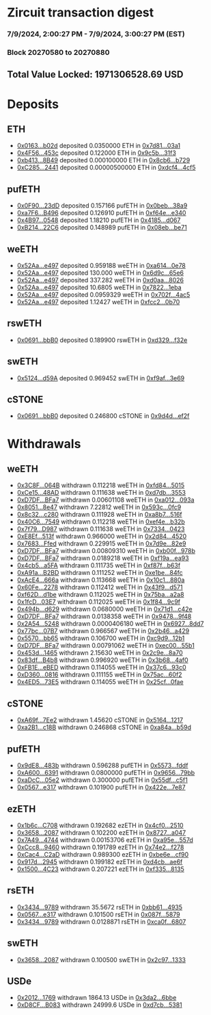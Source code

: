 # Zircuit transaction digest
### 7/9/2024, 2:00:27 PM - 7/9/2024, 3:00:27 PM (EST)
### Block 20270580 to 20270880

## Total Value Locked: 1971306528.69 USD

# Deposits
## ETH
- [0x0163...b02d](https://etherscan.io/address/0x0163e985639D0f348D69C75122C54B30aaf5b02d) deposited 0.0350000 ETH in [0x7d81...03a1](https://etherscan.io/tx/0x0163e985639D0f348D69C75122C54B30aaf5b02d)
- [0x4F56...453c](https://etherscan.io/address/0x4F5695d12c30eae448c5f38023B12572e483453c) deposited 0.122000 ETH in [0x9c5b...31f3](https://etherscan.io/tx/0x4F5695d12c30eae448c5f38023B12572e483453c)
- [0xb413...8B49](https://etherscan.io/address/0xb4133b6D11df99697F03C3Dc1C9c8e3279e08B49) deposited 0.000100000 ETH in [0x8cb6...b729](https://etherscan.io/tx/0xb4133b6D11df99697F03C3Dc1C9c8e3279e08B49)
- [0xC285...2441](https://etherscan.io/address/0xC285294947025b9d3eacDBDcEa297066c9672441) deposited 0.00000500000 ETH in [0xdcf4...4cf5](https://etherscan.io/tx/0xC285294947025b9d3eacDBDcEa297066c9672441)
## pufETH
- [0x0F90...23dD](https://etherscan.io/address/0x0F90e0D230C032dd8DaE8b8D81c837039d2c23dD) deposited 0.157166 pufETH in [0x0beb...38a9](https://etherscan.io/tx/0x0F90e0D230C032dd8DaE8b8D81c837039d2c23dD)
- [0xa7F6...B496](https://etherscan.io/address/0xa7F6608B7786a8FD42A9c7FCce976219ea15B496) deposited 0.126910 pufETH in [0xf64e...e340](https://etherscan.io/tx/0xa7F6608B7786a8FD42A9c7FCce976219ea15B496)
- [0x4B97...0548](https://etherscan.io/address/0x4B97D2a61c2984cD9b13c2a8f33006a057FC0548) deposited 1.18210 pufETH in [0x4185...d067](https://etherscan.io/tx/0x4B97D2a61c2984cD9b13c2a8f33006a057FC0548)
- [0xB214...22C6](https://etherscan.io/address/0xB214104d998B0b3B92C7719CDE006592D00522C6) deposited 0.148989 pufETH in [0x08eb...be71](https://etherscan.io/tx/0xB214104d998B0b3B92C7719CDE006592D00522C6)
## weETH
- [0x52Aa...e497](https://etherscan.io/address/0x52Aa899454998Be5b000Ad077a46Bbe360F4e497) deposited 0.959188 weETH in [0xa614...0e78](https://etherscan.io/tx/0x52Aa899454998Be5b000Ad077a46Bbe360F4e497)
- [0x52Aa...e497](https://etherscan.io/address/0x52Aa899454998Be5b000Ad077a46Bbe360F4e497) deposited 130.000 weETH in [0x6d9c...65e6](https://etherscan.io/tx/0x52Aa899454998Be5b000Ad077a46Bbe360F4e497)
- [0x52Aa...e497](https://etherscan.io/address/0x52Aa899454998Be5b000Ad077a46Bbe360F4e497) deposited 337.282 weETH in [0xd0aa...8026](https://etherscan.io/tx/0x52Aa899454998Be5b000Ad077a46Bbe360F4e497)
- [0x52Aa...e497](https://etherscan.io/address/0x52Aa899454998Be5b000Ad077a46Bbe360F4e497) deposited 10.6805 weETH in [0x7822...1eba](https://etherscan.io/tx/0x52Aa899454998Be5b000Ad077a46Bbe360F4e497)
- [0x52Aa...e497](https://etherscan.io/address/0x52Aa899454998Be5b000Ad077a46Bbe360F4e497) deposited 0.0959329 weETH in [0x702f...4ac5](https://etherscan.io/tx/0x52Aa899454998Be5b000Ad077a46Bbe360F4e497)
- [0x52Aa...e497](https://etherscan.io/address/0x52Aa899454998Be5b000Ad077a46Bbe360F4e497) deposited 1.12427 weETH in [0xfcc2...0b70](https://etherscan.io/tx/0x52Aa899454998Be5b000Ad077a46Bbe360F4e497)
## rswETH
- [0x0691...bbB0](https://etherscan.io/address/0x0691621185e76f11cfd5A49f01e7b4ab7C78bbB0) deposited 0.189900 rswETH in [0xd329...f32e](https://etherscan.io/tx/0x0691621185e76f11cfd5A49f01e7b4ab7C78bbB0)
## swETH
- [0x5124...d59A](https://etherscan.io/address/0x51242c532F9F93b15F3d0E009Ee50a364C0bd59A) deposited 0.969452 swETH in [0xf9af...3e69](https://etherscan.io/tx/0x51242c532F9F93b15F3d0E009Ee50a364C0bd59A)
## cSTONE
- [0x0691...bbB0](https://etherscan.io/address/0x0691621185e76f11cfd5A49f01e7b4ab7C78bbB0) deposited 0.246800 cSTONE in [0x9d4d...ef2f](https://etherscan.io/tx/0x0691621185e76f11cfd5A49f01e7b4ab7C78bbB0)
# Withdrawals
## weETH
- [0x3C8F...064B](https://etherscan.io/address/0x3C8FFF17E84256B4b16A0475454F07229183064B) withdrawn 0.112218 weETH in [0xfd84...5015](https://etherscan.io/tx/0x3C8FFF17E84256B4b16A0475454F07229183064B)
- [0xCe15...48AD](https://etherscan.io/address/0xCe15891bc5660d8Ac4b444c641625a777b1248AD) withdrawn 0.111638 weETH in [0xd7db...3553](https://etherscan.io/tx/0xCe15891bc5660d8Ac4b444c641625a777b1248AD)
- [0xD7DF...BFa7](https://etherscan.io/address/0xD7DF7E085214743530afF339aFC420c7c720BFa7) withdrawn 0.00601108 weETH in [0xa012...093a](https://etherscan.io/tx/0xD7DF7E085214743530afF339aFC420c7c720BFa7)
- [0x8051...8e47](https://etherscan.io/address/0x8051751EAdbdA00bF3CBAc16Bb8C9EcDF8398e47) withdrawn 7.22812 weETH in [0x593c...0fc9](https://etherscan.io/tx/0x8051751EAdbdA00bF3CBAc16Bb8C9EcDF8398e47)
- [0x8c32...c280](https://etherscan.io/address/0x8c328245287C70c138Fef3087d9893bdEc9dc280) withdrawn 0.111928 weETH in [0xa8b7...516f](https://etherscan.io/tx/0x8c328245287C70c138Fef3087d9893bdEc9dc280)
- [0x40C6...7549](https://etherscan.io/address/0x40C6bAcF124Dac038Ec590cb4CeAf33cf0E17549) withdrawn 0.112218 weETH in [0xef4e...b32b](https://etherscan.io/tx/0x40C6bAcF124Dac038Ec590cb4CeAf33cf0E17549)
- [0x7f79...D987](https://etherscan.io/address/0x7f793E8A48Df14611c89A5e60C395F6C8431D987) withdrawn 0.111638 weETH in [0x7334...0423](https://etherscan.io/tx/0x7f793E8A48Df14611c89A5e60C395F6C8431D987)
- [0xE8Ef...513f](https://etherscan.io/address/0xE8Ef55C995C8F0C489db6752624C9374E3EB513f) withdrawn 0.966000 weETH in [0x2d84...4520](https://etherscan.io/tx/0xE8Ef55C995C8F0C489db6752624C9374E3EB513f)
- [0x7683...Ffed](https://etherscan.io/address/0x7683c36e3067aD69e2ac06DDB21250EAF4e4Ffed) withdrawn 0.229915 weETH in [0x7d9e...82e9](https://etherscan.io/tx/0x7683c36e3067aD69e2ac06DDB21250EAF4e4Ffed)
- [0xD7DF...BFa7](https://etherscan.io/address/0xD7DF7E085214743530afF339aFC420c7c720BFa7) withdrawn 0.00809310 weETH in [0xb00f...978b](https://etherscan.io/tx/0xD7DF7E085214743530afF339aFC420c7c720BFa7)
- [0xD7DF...BFa7](https://etherscan.io/address/0xD7DF7E085214743530afF339aFC420c7c720BFa7) withdrawn 0.0189218 weETH in [0xf19a...ea93](https://etherscan.io/tx/0xD7DF7E085214743530afF339aFC420c7c720BFa7)
- [0x4cb5...a5FA](https://etherscan.io/address/0x4cb5b46b42A82999e8C2A850c048D52085A8a5FA) withdrawn 0.111735 weETH in [0xf87f...b63f](https://etherscan.io/tx/0x4cb5b46b42A82999e8C2A850c048D52085A8a5FA)
- [0xA91a...B2BD](https://etherscan.io/address/0xA91aE486F9570DbB1527a836854542821e56B2BD) withdrawn 0.111252 weETH in [0xe1be...84fc](https://etherscan.io/tx/0xA91aE486F9570DbB1527a836854542821e56B2BD)
- [0xAcE4...666a](https://etherscan.io/address/0xAcE450A4561a83BB058919137EBa85aeD8C9666a) withdrawn 0.113668 weETH in [0x10c1...880a](https://etherscan.io/tx/0xAcE450A4561a83BB058919137EBa85aeD8C9666a)
- [0x60Fe...2278](https://etherscan.io/address/0x60Fe594826d5807CAFEA65A211a91eca3C822278) withdrawn 0.112412 weETH in [0x43f9...d571](https://etherscan.io/tx/0x60Fe594826d5807CAFEA65A211a91eca3C822278)
- [0xf62D...d1be](https://etherscan.io/address/0xf62D02f8990309564560c818B7C38cEC49eFd1be) withdrawn 0.112025 weETH in [0x75ba...a2a8](https://etherscan.io/tx/0xf62D02f8990309564560c818B7C38cEC49eFd1be)
- [0x1fcD...03E7](https://etherscan.io/address/0x1fcDE1E9A3EDe5DF9bFe79F553081d44648603E7) withdrawn 0.112025 weETH in [0x1f84...9c9f](https://etherscan.io/tx/0x1fcDE1E9A3EDe5DF9bFe79F553081d44648603E7)
- [0x494b...d629](https://etherscan.io/address/0x494b30993e033d35367ED6cBe6F3857B28C3d629) withdrawn 0.0680000 weETH in [0x71d1...c42e](https://etherscan.io/tx/0x494b30993e033d35367ED6cBe6F3857B28C3d629)
- [0xD7DF...BFa7](https://etherscan.io/address/0xD7DF7E085214743530afF339aFC420c7c720BFa7) withdrawn 0.0138358 weETH in [0x9478...9f48](https://etherscan.io/tx/0xD7DF7E085214743530afF339aFC420c7c720BFa7)
- [0x2A54...5248](https://etherscan.io/address/0x2A54FbCb3e916Bb07F25c50093b9290173ef5248) withdrawn 0.0000406180 weETH in [0x6927...8dd7](https://etherscan.io/tx/0x2A54FbCb3e916Bb07F25c50093b9290173ef5248)
- [0x77bc...07B7](https://etherscan.io/address/0x77bc2f31DD988a4370A94F44F84900e2D0dd07B7) withdrawn 0.966567 weETH in [0x2b46...a429](https://etherscan.io/tx/0x77bc2f31DD988a4370A94F44F84900e2D0dd07B7)
- [0x5570...bb65](https://etherscan.io/address/0x5570F8f0eA8641d44aF890100B6D64774154bb65) withdrawn 0.106700 weETH in [0xc9d9...12b1](https://etherscan.io/tx/0x5570F8f0eA8641d44aF890100B6D64774154bb65)
- [0xD7DF...BFa7](https://etherscan.io/address/0xD7DF7E085214743530afF339aFC420c7c720BFa7) withdrawn 0.00791062 weETH in [0xec00...55b1](https://etherscan.io/tx/0xD7DF7E085214743530afF339aFC420c7c720BFa7)
- [0x453d...1465](https://etherscan.io/address/0x453d9614A4eA4909b6F8eA5C59E9a75d1abC1465) withdrawn 2.15630 weETH in [0x2c9e...8a70](https://etherscan.io/tx/0x453d9614A4eA4909b6F8eA5C59E9a75d1abC1465)
- [0x83df...B4b8](https://etherscan.io/address/0x83df084496f33E1A789026644641F1950F8AB4b8) withdrawn 0.996920 weETH in [0x3b68...4af0](https://etherscan.io/tx/0x83df084496f33E1A789026644641F1950F8AB4b8)
- [0xFB1E...eBED](https://etherscan.io/address/0xFB1E5b6F0f249339B87Cd9591fA94A476270eBED) withdrawn 0.114055 weETH in [0x37c6...93c0](https://etherscan.io/tx/0xFB1E5b6F0f249339B87Cd9591fA94A476270eBED)
- [0xD360...0816](https://etherscan.io/address/0xD3602167D5a16Eac95d4C86b5f6FFCc8D3710816) withdrawn 0.111155 weETH in [0x75ac...60f2](https://etherscan.io/tx/0xD3602167D5a16Eac95d4C86b5f6FFCc8D3710816)
- [0x4ED5...73E5](https://etherscan.io/address/0x4ED5D312127753d3962e8405F2c3dE62F78e73E5) withdrawn 0.114055 weETH in [0x25cf...0fae](https://etherscan.io/tx/0x4ED5D312127753d3962e8405F2c3dE62F78e73E5)
## cSTONE
- [0xA69f...7Ee2](https://etherscan.io/address/0xA69f54f9dA4E0F7f7Ec309eC6Bc4ED28E9827Ee2) withdrawn 1.45620 cSTONE in [0x5164...1217](https://etherscan.io/tx/0xA69f54f9dA4E0F7f7Ec309eC6Bc4ED28E9827Ee2)
- [0xa2B1...c18B](https://etherscan.io/address/0xa2B17e905F58d1B33B9A86A0614c30EBE3aac18B) withdrawn 0.246868 cSTONE in [0xa84a...b59d](https://etherscan.io/tx/0xa2B17e905F58d1B33B9A86A0614c30EBE3aac18B)
## pufETH
- [0x9dE8...483b](https://etherscan.io/address/0x9dE8498a65a4a70793BE07f58e16d1db4F6a483b) withdrawn 0.596288 pufETH in [0x5573...fddf](https://etherscan.io/tx/0x9dE8498a65a4a70793BE07f58e16d1db4F6a483b)
- [0xA600...6391](https://etherscan.io/address/0xA60008b15159D12cdCFadB55A6E27Fe41B5C6391) withdrawn 0.0800000 pufETH in [0x9656...79bb](https://etherscan.io/tx/0xA60008b15159D12cdCFadB55A6E27Fe41B5C6391)
- [0xaDcC...05e2](https://etherscan.io/address/0xaDcC039b902faECE52D5330d0B85fe20A8bC05e2) withdrawn 0.300000 pufETH in [0x55df...c5f1](https://etherscan.io/tx/0xaDcC039b902faECE52D5330d0B85fe20A8bC05e2)
- [0x0567...e317](https://etherscan.io/address/0x0567c6eD430fDd5AEE8332F0CD8f5a0eE97de317) withdrawn 0.101900 pufETH in [0x422e...7e87](https://etherscan.io/tx/0x0567c6eD430fDd5AEE8332F0CD8f5a0eE97de317)
## ezETH
- [0x1b6c...C708](https://etherscan.io/address/0x1b6c7eBECcFe4CD9f1b7841722F55807e7A6C708) withdrawn 0.192682 ezETH in [0x4cf0...2510](https://etherscan.io/tx/0x1b6c7eBECcFe4CD9f1b7841722F55807e7A6C708)
- [0x3658...2087](https://etherscan.io/address/0x36582a4e49eB8dB8ac13d098591EFcE632642087) withdrawn 0.102200 ezETH in [0x8727...a047](https://etherscan.io/tx/0x36582a4e49eB8dB8ac13d098591EFcE632642087)
- [0x7A49...4744](https://etherscan.io/address/0x7A493Be5c2ce014cD049Bf178a1ac0Db1B434744) withdrawn 0.00153706 ezETH in [0xa95e...557d](https://etherscan.io/tx/0x7A493Be5c2ce014cD049Bf178a1ac0Db1B434744)
- [0xCcc8...9460](https://etherscan.io/address/0xCcc82071a80972B63954E2fa57DBFE8918dD9460) withdrawn 0.191789 ezETH in [0x74e2...f278](https://etherscan.io/tx/0xCcc82071a80972B63954E2fa57DBFE8918dD9460)
- [0xCac4...C2aD](https://etherscan.io/address/0xCac4Be9Bad13cd3014Ea9905270cf81E5B53C2aD) withdrawn 0.989300 ezETH in [0xbe6e...cf90](https://etherscan.io/tx/0xCac4Be9Bad13cd3014Ea9905270cf81E5B53C2aD)
- [0x917d...2945](https://etherscan.io/address/0x917d8B8FB4566436FCEeE9d657106600F77c2945) withdrawn 0.199182 ezETH in [0xd4cb...ae6f](https://etherscan.io/tx/0x917d8B8FB4566436FCEeE9d657106600F77c2945)
- [0x1500...4C23](https://etherscan.io/address/0x1500890BCf78dDdf32A49183214e4fc94Af74C23) withdrawn 0.207221 ezETH in [0xf335...8135](https://etherscan.io/tx/0x1500890BCf78dDdf32A49183214e4fc94Af74C23)
## rsETH
- [0x3434...9789](https://etherscan.io/address/0x34349c5569e7B846c3558961552D2202760A9789) withdrawn 35.5672 rsETH in [0xbb61...4935](https://etherscan.io/tx/0x34349c5569e7B846c3558961552D2202760A9789)
- [0x0567...e317](https://etherscan.io/address/0x0567c6eD430fDd5AEE8332F0CD8f5a0eE97de317) withdrawn 0.101500 rsETH in [0x087f...5879](https://etherscan.io/tx/0x0567c6eD430fDd5AEE8332F0CD8f5a0eE97de317)
- [0x3434...9789](https://etherscan.io/address/0x34349c5569e7B846c3558961552D2202760A9789) withdrawn 0.0128871 rsETH in [0xca0f...6807](https://etherscan.io/tx/0x34349c5569e7B846c3558961552D2202760A9789)
## swETH
- [0x3658...2087](https://etherscan.io/address/0x36582a4e49eB8dB8ac13d098591EFcE632642087) withdrawn 0.100500 swETH in [0x2c97...1333](https://etherscan.io/tx/0x36582a4e49eB8dB8ac13d098591EFcE632642087)
## USDe
- [0x2012...1769](https://etherscan.io/address/0x2012e7d3DD25ca77BF5e5e3a9b516345E65E1769) withdrawn 1864.13 USDe in [0x3da2...6bbe](https://etherscan.io/tx/0x2012e7d3DD25ca77BF5e5e3a9b516345E65E1769)
- [0xD8CF...B083](https://etherscan.io/address/0xD8CFBB6E23B35AE52d99100F04490Eb5A037B083) withdrawn 24999.6 USDe in [0xd7cb...5381](https://etherscan.io/tx/0xD8CFBB6E23B35AE52d99100F04490Eb5A037B083)
